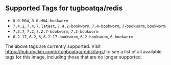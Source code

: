 ## Supported Tags for tugboatqa/redis

* `8.0-M04`, `8.0-M04-bookworm`
* `7.4.2`, `7.4`, `7`, `latest`, `7.4.2-bookworm`, `7.4-bookworm`, `7-bookworm`, `bookworm`
* `7.2.7`, `7.2`, `7.2.7-bookworm`, `7.2-bookworm`
* `6.2.17`, `6.2`, `6`, `6.2.17-bookworm`, `6.2-bookworm`, `6-bookworm`

The above tags are currently supported. Visit https://hub.docker.com/r/tugboatqa/redis/tags/ to see a list of all available tags for this image, including those that are no longer supported.
